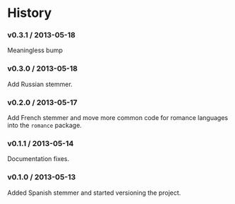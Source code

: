 History
=======

### v0.3.1 / 2013-05-18

Meaningless bump

### v0.3.0 / 2013-05-18

Add Russian stemmer.

### v0.2.0 / 2013-05-17

Add French stemmer and move more common code for romance
languages into the `romance` package.

### v0.1.1 / 2013-05-14

Documentation fixes.

### v0.1.0 / 2013-05-13

Added Spanish stemmer and started versioning the project.